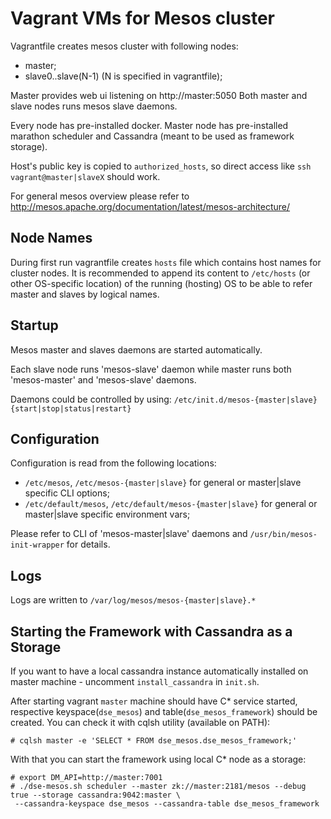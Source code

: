 # Vagrant VMs for Mesos cluster
Vagrantfile creates mesos cluster with following nodes:
- master;
- slave0..slave(N-1) (N is specified in vagrantfile);

Master provides web ui listening on http://master:5050
Both master and slave nodes runs mesos slave daemons.

Every node has pre-installed docker. Master node has pre-installed
marathon scheduler and Cassandra (meant to be used as framework storage).

Host's public key is copied to `authorized_hosts`,
so direct access like `ssh vagrant@master|slaveX` should work.

For general mesos overview please refer to
http://mesos.apache.org/documentation/latest/mesos-architecture/

## Node Names
During first run vagrantfile creates `hosts` file which
contains host names for cluster nodes. It is recommended
to append its content to `/etc/hosts` (or other OS-specific
location) of the running (hosting) OS to be able to refer
master and slaves by logical names.

## Startup
Mesos master and slaves daemons are started automatically.

Each slave node runs 'mesos-slave' daemon while master runs both
'mesos-master' and 'mesos-slave' daemons.

Daemons could be controlled by using:
`/etc/init.d/mesos-{master|slave} {start|stop|status|restart}`

## Configuration
Configuration is read from the following locations:
- `/etc/mesos`, `/etc/mesos-{master|slave}`
  for general or master|slave specific CLI options;
- `/etc/default/mesos`, `/etc/default/mesos-{master|slave}`
  for general or master|slave specific environment vars;

Please refer to CLI of 'mesos-master|slave' daemons and `/usr/bin/mesos-init-wrapper`
for details.

## Logs
Logs are written to `/var/log/mesos/mesos-{master|slave}.*`

## Starting the Framework with Cassandra as a Storage
If you want to have a local cassandra instance automatically installed on master machine -
uncomment `install_cassandra` in `init.sh`.

After starting vagrant `master` machine  should have C* service started, respective
keyspace(`dse_mesos`) and table(`dse_mesos_framework`) should be created. You can check it
with cqlsh utility (available on PATH):

```
# cqlsh master -e 'SELECT * FROM dse_mesos.dse_mesos_framework;'
```

With that you can start the framework using local C* node as a storage:
```
# export DM_API=http://master:7001
# ./dse-mesos.sh scheduler --master zk://master:2181/mesos --debug true --storage cassandra:9042:master \
 --cassandra-keyspace dse_mesos --cassandra-table dse_mesos_framework  
```


